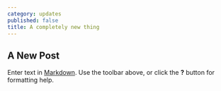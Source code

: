 ```yaml
---
category: updates
published: false
title: A completely new thing
---
```


## A New Post

Enter text in [Markdown](http://daringfireball.net/projects/markdown/). Use the toolbar above, or click the **?** button for formatting help.
